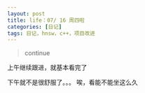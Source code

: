 ```yaml
---
layout: post
title: life：07/ 16 周四啦
categories: [日记]
tags: 日记，hnsw，c++，项目改进
---
```


>continue 

上午继续跟进，就基本看完了

下午就不是很舒服了。。。 唉，看能不能坐这么久

 